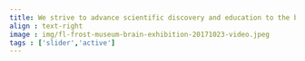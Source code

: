 ```yaml
---
title: We strive to advance scientific discovery and education to the benefit of human society 
align : text-right
image : img/fl-frost-museum-brain-exhibition-20171023-video.jpeg
tags : ['slider','active']
---
```

